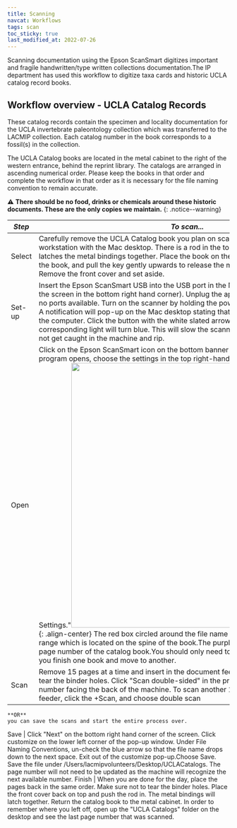 ```yaml
---
title: Scanning
navcat: Workflows
tags: scan
toc_sticky: true
last_modified_at: 2022-07-26
---
```


Scanning documentation using the Epson ScanSmart digitizes important and fragile handwritten/type written collections documentation.The IP department has used this workflow to digitize taxa cards and historic UCLA catalog record books. 

## Workflow overview - UCLA Catalog Records 
These catalog records contain the specimen and locality documentation for the UCLA invertebrate paleontology collection which was transferred to the LACMIP collection. Each catalog number in the book corresponds to a fossil(s) in the collection.

The UCLA Catalog books are located in the metal cabinet to the right of the western entrance, behind the reprint library. The catalogs are arranged in ascending numerical order. Please keep the books in that order and complete the workflow in that order as it is necessary for the file naming convention to remain accurate.

:warning: **There should be no food, drinks or chemicals around these historic documents. These are the only copies we maintain.**
{: .notice--warning}

*Step* | *To scan...*
   --- | ---
   Select | Carefully remove the UCLA Catalog book you plan on scanning and take it to the workstation with the Mac desktop. There is a rod in the top of the book's spine which latches the metal bindings together. Place the book on the desk, open the front cover of the book, and pull the key gently upwards to release the metal binding of the book. Remove the front cover and set aside. 
   Set-up | Insert the Epson ScanSmart USB into the USB port in the Mac desktop (located behind the screen in the bottom right hand corner). Unplug the apple charging cord if there are no ports available. Turn on the scanner by holding the power button down for 3 seconds. A notification will pop-up on the Mac desktop stating that the scanner is connected to the computer. Click the button with the white slated arrow on the Epson machine and a corresponding light will turn blue. This will slow the scanning speed so that the pages do not get caught in the machine and rip. 
   Open | Click on the Epson ScanSmart icon on the bottom banner of the desktop. When the program opens, choose the settings in the top right-hand corner and click "File Name Settings."<img src="{{ site.baseurl }}/assets/images/scanning_filenameconvention.png" alt="" width="600"/>{: .align-center} The red box circled around the file name comes from the catalog book's range which is located on the spine of the book.The purple block corresponds to the page number of the catalog book.You should only need to replace these values when you finish one book and move to another.
   Scan | Remove 15 pages at a time and insert in the document feeder. Take special care not to tear the binder holes. Click "Scan double-sided" in the program. Place the lowest number facing the back of the machine. To scan another 15 pages, place in document feeder, click the +Scan, and choose double scan 
    **OR**
    you can save the scans and start the entire process over.
   Save | Click "Next" on the bottom right hand corner of the screen. Click customize on the lower left corner of the pop-up window. Under File Naming Conventions, un-check the blue arrow so that the file name drops down to the next space. Exit out of the customize pop-up.Choose Save. Save the file under /Users/lacmipvolunteers/Desktop/UCLACatalogs. The page number will not need to be updated as the machine will recognize the next available number.
   Finish | When you are done for the day, place the pages back in the same order. Make sure not to tear the binder holes. Place the front cover back on top and push the rod in. The metal bindings will latch together. Return the catalog book to the metal cabinet. In order to remember where you left off, open up the "UCLA Catalogs" folder on the desktop and see the last page number that was scanned.
    
   
